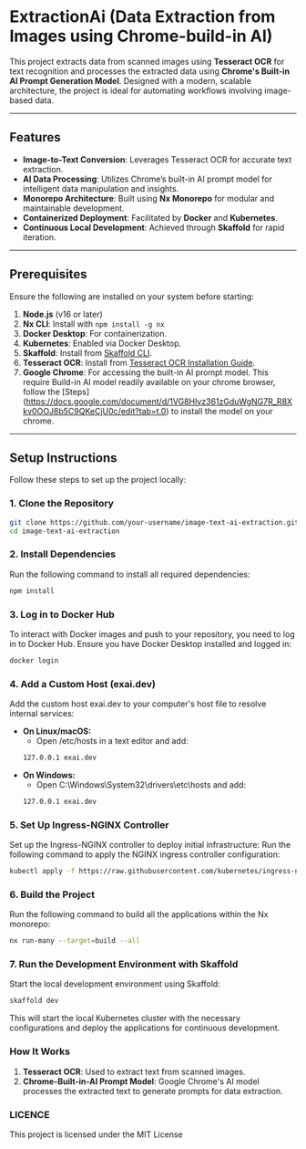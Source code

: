 # ExtractionAi (Data Extraction from Images using Chrome-build-in AI)

This project extracts data from scanned images using **Tesseract OCR** for text recognition and processes the extracted data using **Chrome's Built-in AI Prompt Generation Model**. Designed with a modern, scalable architecture, the project is ideal for automating workflows involving image-based data.

---

## Features

- **Image-to-Text Conversion**: Leverages Tesseract OCR for accurate text extraction.
- **AI Data Processing**: Utilizes Chrome’s built-in AI prompt model for intelligent data manipulation and insights.
- **Monorepo Architecture**: Built using **Nx Monorepo** for modular and maintainable development.
- **Containerized Deployment**: Facilitated by **Docker** and **Kubernetes**.
- **Continuous Local Development**: Achieved through **Skaffold** for rapid iteration.

---

## Prerequisites

Ensure the following are installed on your system before starting:

1. **Node.js** (v16 or later)
2. **Nx CLI**: Install with `npm install -g nx`
3. **Docker Desktop**: For containerization.
4. **Kubernetes**: Enabled via Docker Desktop.
5. **Skaffold**: Install from [Skaffold CLI](https://skaffold.dev/docs/install/).
6. **Tesseract OCR**: Install from [Tesseract OCR Installation Guide](https://github.com/tesseract-ocr/tesseract).
7. **Google Chrome**: For accessing the built-in AI prompt model. This require Build-in AI model readily available on your chrome browser, follow the [Steps] (https://docs.google.com/document/d/1VG8HIyz361zGduWgNG7R_R8Xkv0OOJ8b5C9QKeCjU0c/edit?tab=t.0) to install the model on your chrome.

---

## Setup Instructions

Follow these steps to set up the project locally:

### 1. Clone the Repository
```bash
git clone https://github.com/your-username/image-text-ai-extraction.git
cd image-text-ai-extraction
```
### 2. Install Dependencies
Run the following command to install all required dependencies:
```bash
npm install
```
### 3. Log in to Docker Hub
To interact with Docker images and push to your repository, you need to log in to Docker Hub. Ensure you have Docker Desktop installed and logged in:
```bash
docker login
```
### 4. Add a Custom Host (exai.dev)
Add the custom host exai.dev to your computer's host file to resolve internal services:
- **On Linux/macOS:**
    - Open /etc/hosts in a text editor and add:
    ```bash
    127.0.0.1 exai.dev
    ```
- **On Windows:**
    - Open C:\Windows\System32\drivers\etc\hosts and add:
    ```bash
    127.0.0.1 exai.dev
    ```
### 5. Set Up Ingress-NGINX Controller
Set up the Ingress-NGINX controller to deploy initial infrastructure:
Run the following command to apply the NGINX ingress controller configuration:
```bash
kubectl apply -f https://raw.githubusercontent.com/kubernetes/ingress-nginx/controller-v1.12.0-beta.0/deploy/static/provider/cloud/deploy.yaml
```
### 6. Build the Project
Run the following command to build all the applications within the Nx monorepo:
```bash
nx run-many --target=build --all
```
### 7. Run the Development Environment with Skaffold
Start the local development environment using Skaffold:
```bash
skaffold dev
```
This will start the local Kubernetes cluster with the necessary configurations and deploy the applications for continuous development.

### How It Works
1. **Tesseract OCR**: Used to extract text from scanned images.
2. **Chrome-Built-in-AI Prompt Model**: Google Chrome's AI model processes the extracted text to generate prompts for data extraction.

### LICENCE
This project is licensed under the MIT License